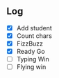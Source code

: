 ## Log
- [x] Add student
- [x] Count chars
- [x] FizzBuzz
- [x] Ready Go
- [ ] Typing Win
- [ ] Flying win